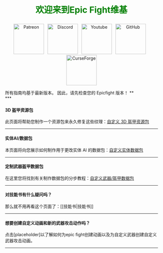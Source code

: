 <!-- Do not edit this! -->
# <p style="text-align: center;"><span style="color:green;">**欢迎来到Epic Fight维基**</span></p>


<p style="text-align: center;"><a title="Patreon" href="https://www.patreon.com/bePatron?u=53051224" target="_blank" rel="noopener noreferrer"><img src="https://github.com/Yesssssman/epicfightmod/assets/77132244/7c517b51-581a-48dc-9130-aaad326dbcb4" alt="Patreon" width="100" height="100" /></a>&nbsp; &nbsp;<a title="Discord" href="https://discord.com/invite/NbAJwj8RHg" target="_blank" rel="noopener noreferrer"><img src="https://github.com/Yesssssman/epicfightmod/assets/77132244/f3358cb9-f3cd-46e7-9ed0-a90bc2b1b188" alt="Discord" width="100" height="100" /></a>&nbsp; &nbsp;<a title="YouTube" href="https://www.youtube.com/@yesman4100" target="_blank" rel="noopener noreferrer"><img src="https://github.com/Yesssssman/epicfightmod/assets/77132244/3f2de855-e926-4eb9-a20c-4c6f44828250" alt="Youtube" width="100" height="100" /></a>&nbsp; &nbsp;<a title="GitHub" href="https://github.com/Yesssssman/epicfightmod/" target="_blank" rel="noopener noreferrer"><img src="https://github.com/Yesssssman/epicfightmod/assets/77132244/23220c47-c1e5-4e2b-82aa-876a86d7ed1a" alt="GitHub" width="100" height="100" /></a>&nbsp; &nbsp;<a title="CurseForge" href="https://www.curseforge.com/minecraft/mc-mods/epic-fight-mod" target="_blank" rel="noopener noreferrer"><img src="https://github.com/Yesssssman/epicfightmod/assets/77132244/3fcda922-a1d2-475a-ba30-d8f5cd88ff3e" alt="CurseForge" width="100" height="100" /></a></p>
所有指南均基于最新版本。 因此，请先检查您的 Epicfight 版本！ ** <br>
***

#### 3D 盔甲资源包

此页面将帮助您制作一个资源包来永久修复这些纹理：[自定义 3D 盔甲资源包](Armor/3Darmor_page1)

***

#### 实体AI/数据包

本页面将向您展示如何制作用于更改实体 AI 的数据包：[自定义实体数据包](Guides/page1)
***

#### 定制武器盔甲数据包

在这里您将找到有关制作数据包的分步教程：[自定义武器/盔甲数据包](Guides/page2)

***

#### 对技能书有什么疑问吗？

那么就不用再看这个页面了：[[技能书|技能书]]

***

#### 想要创建自定义动画和新的武器攻击动作吗？

点击[placeholder]以了解如何为epic fight创建动画以及为自定义武器创建自定义武器攻击动画。

***


